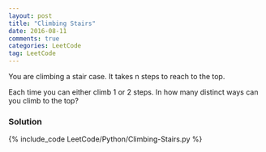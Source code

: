 ```yaml
---
layout: post
title: "Climbing Stairs"
date: 2016-08-11
comments: true
categories: LeetCode
tag: LeetCode
---
```


You are climbing a stair case. It takes n steps to reach to the top.

Each time you can either climb 1 or 2 steps. In how many distinct ways can you climb to the top?

<!--more-->
### Solution

{% include_code LeetCode/Python/Climbing-Stairs.py %}
